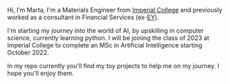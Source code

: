 Hi, I’m Marta, I'm a Materials Engineer from [Imperial College](https://www.imperial.ac.uk) and 
previously worked as a consultant in Financial Services (ex-[EY](https://www.ey.com/en_gl)). 

I'm starting my journey into the world of AI, by upskilling in computer science, currently learning python. I will be joining the class of 2023 at Imperial College to complete an MSc in Artificial Intelligence starting October 2022. 

In my repo currently you'll find my toy projects to help me on my journey. I hope you'll enjoy them.

<!-- - 👀 I’m interested in ...
- 🌱 I’m currently learning ...
- 💞️ I’m looking to collaborate on ...
- 📫 How to reach me ... -->

<!---
mwolinska/mwolinska is a ✨ special ✨ repository because its `README.md` (this file) appears on your GitHub profile.
You can click the Preview link to take a look at your changes.
--->

